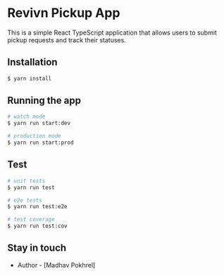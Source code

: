 # Revivn Pickup App

This is a simple React TypeScript application that allows users to submit pickup requests and track their statuses.

## Installation

```bash
$ yarn install
```

## Running the app

```bash
# watch mode
$ yarn run start:dev

# production mode
$ yarn run start:prod
```

## Test

```bash
# unit tests
$ yarn run test

# e2e tests
$ yarn run test:e2e

# test coverage
$ yarn run test:cov
```

## Stay in touch

- Author - [Madhav Pokhrel]

